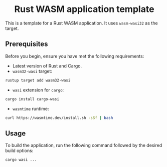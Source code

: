 <h1 align="center">Rust WASM application template</h1>

This is a template for a Rust WASM application. It uses `wasm-wasi32` as the target.

## Prerequisites

Before you begin, ensure you have met the following requirements:

* Latest version of Rust and Cargo.
* `wasm32-wasi` target:
```sh
rustup target add wasm32-wasi
```
* `wasi` extension for `cargo`:
```sh
cargo install cargo-wasi
```
* `wasmtime` runtime:
```sh
curl https://wasmtime.dev/install.sh -sSf | bash
```

## Usage

To build the application, run the following command followed by the desired build options:

```sh
cargo wasi ...
```
